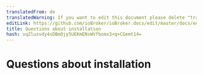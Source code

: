 ```yaml
---
translatedFrom: de
translatedWarning: If you want to edit this document please delete "translatedFrom" field, elsewise this document will be translated automatically again
editLink: https://github.com/ioBroker/ioBroker.docs/edit/master/docs/en/faq/_020_installation/README.md
title: Questions about installation
hash: vqZlusvdy4sDBmOjy5UEKmENsWVfbomx3+q+CGemt14=
---
```

# Questions about installation